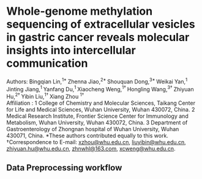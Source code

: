 # Whole-genome methylation sequencing of extracellular vesicles in gastric cancer reveals molecular insights into intercellular communication



Authors: Bingqian Lin,<sup>1* </sup> Zhenna Jiao,<sup>2* </sup> Shouquan Dong,<sup>3* </sup> Weikai Yan,<sup>1 </sup> Jinting Jiang,<sup>1 </sup> Yanfang Du,<sup>1 </sup> Xiaocheng Weng,<sup>1† </sup> Hongling Wang,<sup>3† </sup> Zhiyuan Hu,<sup>2† </sup> Yibin Liu,<sup>1† </sup> Xiang Zhou <sup>1† </sup>  
Affiliation :
1  College of Chemistry and Molecular Sciences, Taikang Center for Life and Medical Sciences, Wuhan University, Wuhan 430072, China.
2  Medical Research Institute, Frontier Science Center for Immunology and Metabolism, Wuhan University, Wuhan 430072, China.
3  Department of Gastroenterology of Zhongnan hospital of Wuhan University, Wuhan 430071, China.
*These authors contributed equally to this work. 
†Correspondence to E-mail: xzhou@whu.edu.cn, liuyibin@whu.edu.cn, zhiyuan.hu@whu.edu.cn, zhnwhl@163.com, xcweng@whu.edu.cn.


## Data Preprocessing workflow 


